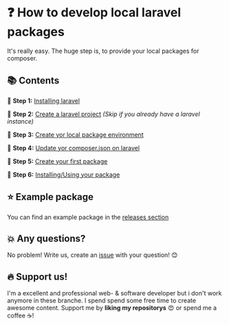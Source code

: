 # :question: How to develop local laravel packages
It's really easy. The huge step is, to provide your local packages for composer.

## :books: Contents
:small_orange_diamond: **Step 1:** [Installing laravel](install.md)

:small_orange_diamond: **Step 2:** [Create a laravel project](project.md) *(Skip if you already have a laravel instance)*

:small_orange_diamond: **Step 3:** [Create yor local package environment](environment.md)

:small_orange_diamond: **Step 4:** [Update yor composer.json on laravel](composer.md)

:small_orange_diamond: **Step 5:** [Create your first package](package.md)

:small_orange_diamond: **Step 6:** [Installing/Using your package](usage.md)

## :star: Example package
You can find an example package in the [releases section](https://github.com/gitterdoc/laravel-package-tutorial/releases)

## :collision: Any questions?
No problem! Write us, create an [issue](https://github.com/gitterdoc/laravel-package-tutorial/issues/new) with your question! :blush:

## :fire: Support us!
I'm a excellent and professional web- & software developer but i don't work anymore in these branche. I spend spend some free time to create awesome content. Support me by **liking my repositorys** :heart_eyes: or spend me a coffee :coffee:!
